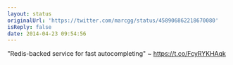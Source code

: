 ```yaml
---
layout: status
originalUrl: 'https://twitter.com/marcgg/status/458906862218670080'
isReply: false
date: 2014-04-23 09:54:56
---
```


"Redis-backed service for fast autocompleting" ~ https://t.co/FcyRYKHAqk

